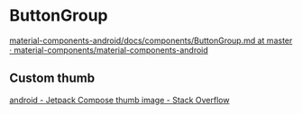 # ButtonGroup
[material-components-android/docs/components/ButtonGroup.md at master · material-components/material-components-android](https://github.com/material-components/material-components-android/blob/master/docs/components/ButtonGroup.md)
## Custom thumb
[android - Jetpack Compose thumb image - Stack Overflow](https://stackoverflow.com/questions/72486696/jetpack-compose-thumb-image)
